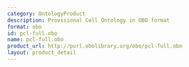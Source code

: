 ```yaml
---
category: OntologyProduct
description: Provisional Cell Ontology in OBO format
format: obo
id: pcl-full.obo
name: pcl-full.obo
product_url: http://purl.obolibrary.org/obo/pcl-full.obo
layout: product_detail
---
```


